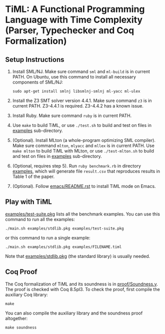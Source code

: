 TiML: A Functional Programming Language with Time Complexity (Parser, Typechecker and Coq Formalization)
===========================================

Setup Instructions
-----------------------

1. Install SML/NJ. Make sure command `sml` and `ml-build` is in current PATH.
   On Ubuntu, use this command to install all necessary components of SML/NJ:
       
   ```
   sudo apt-get install smlnj libsmlnj-smlnj ml-yacc ml-ulex
   ```

2. Install the Z3 SMT solver version 4.4.1. Make sure command `z3` is in current PATH. Z3-4.4.1 is required. Z3-4.4.2 has a known issue.

3. Install Ruby. Make sure command `ruby` is in current PATH.

4. Use `make` to build TiML, or use `./test.sh` to build and test on files in [examples](examples) sub-directory.

5. (Optional). Install MLton (a whole-program optimizing SML compiler). Make sure command `mlton`, `mlyacc` and `mllex` is in current PATH. Use `make mlton` to build TiML with MLton, or use `./test-mlton.sh` to build and test on files in [examples](examples) sub-directory.

6. (Optional, requires step 5). Run `ruby benchmark.rb` in directory [examples](examples), which will generate file `result.csv` that reproduces results in Table 1 of the paper.

7. (Optional). Follow [emacs/README.rst](emacs/README.rst) to install TiML mode on Emacs.

Play with TiML
----------------------------------

[examples/test-suite.pkg](examples/test-suite.pkg) lists all the benchmark examples. You can use this command to run all the examples:

  ```
  ./main.sh examples/stdlib.pkg examples/test-suite.pkg
  ```

or this command to run a single example:

  ```
  ./main.sh examples/stdlib.pkg examples/FILENAME.timl
  ```

Note that [examples/stdlib.pkg](examples/stdlib.pkg) (the standard library) is usually needed.

Coq Proof
----------------------------------

The Coq formalization of TiML and its soundness is in [proof/Soundness.v](proof/Soundness.v). The proof is checked with Coq 8.5pl3. To check the proof, first compile the auxiliary Coq library:

  ```
  make
  ```

You can also compile the auxiliary library and the soundness proof altogether:

  ```
  make soundness
  ```
